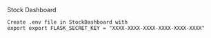 Stock Dashboard

```
Create .env file in StockDashboard with
export export FLASK_SECRET_KEY = "XXXX-XXXX-XXXX-XXXX-XXXX-XXXX"
```

